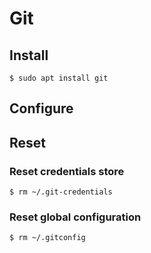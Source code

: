 # Git

## Install

```
$ sudo apt install git
```

## Configure

## Reset

### Reset credentials store

```
$ rm ~/.git-credentials
```

### Reset global configuration

```
$ rm ~/.gitconfig
```
